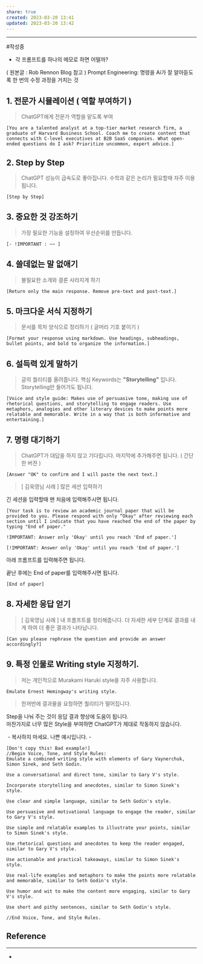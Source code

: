 ```yaml
---
share: true
created: 2023-03-20 13:41
updated: 2023-03-20 13:42
---
```


---
#작성중 
- 각 프롬프트를 하나의 메모로 하면 어떨까?

( 원본글 : Rob Rennon Blog 참고 )
Prompt Engineering: 명령을 Ai가 잘 알아듣도록 한 번의 수정 과정을 거치는 것

## **1\. 전문가 시뮬레이션 ( 역할 부여하기 )**

> ChatGPT에게 전문가 역할을 맡도록 부여

```
[You are a talented analyst at a top-tier market research firm, a graduate of Harvard Business School. Coach me to create content that connects with C-level executives at B2B SaaS companies. What open-ended questions do I ask? Prioritize uncommon, expert advice.]
```

## **2\. Step by Step**

> ChatGPT 성능이 급속도로 좋아집니다. 수학과 같은 논리가 필요할때 자주 이용됩니다.

```
[Step by Step]
```

## **3\. 중요한 것 강조하기**

> 가장 필요한 기능을 설정하여 우선순위를 만듭니다.

```
[- !IMPORTANT : ~~ ]
```

## 4. 쓸데없는 말 없애기

> 불필요한 소개와 결론 사라지게 하기

```
[Return only the main response. Remove pre-text and post-text.]
```

## 5. 마크다운 서식 지정하기

> 문서를 목차 양식으로 정리하기 ( 글머리 기호 붙이기 )

```
[Format your response using markdown. Use headings, subheadings, bullet points, and bold to organize the information.]
```

## 6. **설득력 있게 말하기**

> 글의 퀄리티를 올려줍니다. 핵심 Keywords는 **"Storytelling"** 입니다. Storytelling만 들어가도 됩니다.

```
[Voice and style guide: Makes use of persuasive tone, making use of rhetorical questions, and storytelling to engage readers. Use metaphors, analogies and other literary devices to make points more relatable and memorable. Write in a way that is both informative and entertaining.]
```

## 7. **명령 대기하기**

> ChatGPT가 대답을 하지 않고 기다립니다. 마지막에 추가해주면 됩니다. ( 간단한 버젼 )

```
[Answer "OK" to confirm and I will paste the next text.]
```

> \[ 김욱영님 사례 \] 많은 세션 입력하기

긴 세션을 입력할때 맨 처음에 입력해주시면 됩니다.

```
[Your task is to review an academic journal paper that will be provided to you. Please respond with only “Okay" after reviewing each section until I indicate that you have reached the end of the paper by typing "End of paper."

!IMPORTANT: Answer only 'Okay' until you reach 'End of paper.']
```

```
[!IMPORTANT: Answer only 'Okay' until you reach 'End of paper.']
```

아래 프롬프트를 입력해주면 됩니다.

끝난 후에는 End of paper를 입력해주시면 됩니다.

```
[End of paper]
```

## **8\. 자세한 응답 얻기**

> \[ 김욱영님 사례 \] 내 프롬프트를 정리해줍니다. 더 자세한 세부 단계로 결과를 내게 하여 더 좋은 결과가 나타납니다.

```
[Can you please rephrase the question and provide an answer accordingly?]
```

## **9\. 특정 인물로 Writing style 지정하기.**

> 저는 개인적으로 Murakami Haruki style을 자주 사용합니다.

```
Emulate Ernest Hemingway's writing style.
```

> 한꺼번에 결과물을 요청하면 퀄리티가 떨어집니다.

Step을 나눠 주는 것이 응답 결과 향상에 도움이 됩니다.  
마찬가지로 너무 많은 Style을 부여하면 ChatGPT가 제대로 작동하지 않습니다.

 - 복사하지 마세요. 나쁜 예시입니다. -

```
[Don't copy this! Bad example!]
//Begin Voice, Tone, and Style Rules:
Emulate a combined writing style with elements of Gary Vaynerchuk, Simon Sinek, and Seth Godin.

Use a conversational and direct tone, similar to Gary V's style.

Incorporate storytelling and anecdotes, similar to Simon Sinek's style.

Use clear and simple language, similar to Seth Godin's style.

Use persuasive and motivational language to engage the reader, similar to Gary V's style.

Use simple and relatable examples to illustrate your points, similar to Simon Sinek's style.

Use rhetorical questions and anecdotes to keep the reader engaged, similar to Gary V's style.

Use actionable and practical takeaways, similar to Simon Sinek's style.

Use real-life examples and metaphors to make the points more relatable and memorable, similar to Seth Godin's style.

Use humor and wit to make the content more engaging, similar to Gary V's style.

Use short and pithy sentences, similar to Seth Godin's style.

//End Voice, Tone, and Style Rules.
```





## Reference
---
- 